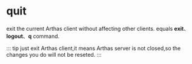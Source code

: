 # quit

exit the current Arthas client without affecting other clients. equals **exit**、**logout**、**q** command.

::: tip
just exit Arthas client,it means Arthas server is not closed,so the changes you do will not be reseted.
:::
